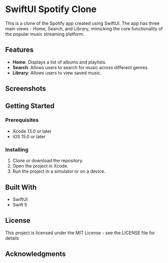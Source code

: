 # SwiftUI Spotify Clone

This is a clone of the Spotify app created using SwiftUI. The app has three main views - Home, Search, and Library, mimicking the core functionality of the popular music streaming platform.

## Features

- **Home**: Displays a list of albums and playlists.
- **Search**: Allows users to search for music across different genres.
- **Library**: Allows users to view saved music.

## Screenshots

## Getting Started

### Prerequisites

- Xcode 13.0 or later
- iOS 15.0 or later

### Installing

1. Clone or download the repository.
2. Open the project in Xcode.
3. Run the project in a simulator or on a device.

## Built With

- SwiftUI
- Swift 5


## License

This project is licensed under the MIT License - see the LICENSE file for details

## Acknowledgments

